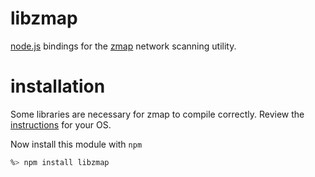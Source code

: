 # libzmap
[node.js](http://nodejs.org) bindings for the [zmap](https://zmap.io/) network scanning utility.

# installation
Some libraries are necessary for zmap to compile correctly.
Review the [instructions](https://github.com/jas-/libzmap/wiki/Installation) for your OS.

Now install this module with `npm`

```sh
%> npm install libzmap
```
